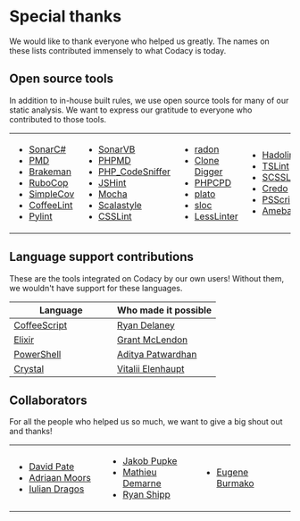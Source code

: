 # Special thanks

We would like to thank everyone who helped us <span class="skip-vale">greatly</span>. The names on these lists contributed immensely to what Codacy is today.

## Open source tools

In addition to in-house built rules, we use open source tools for many of our static analysis. We want to express our gratitude to everyone who contributed to those tools.

<table>
<colgroup>
<col style="width: 25%" />
<col style="width: 25%" />
<col style="width: 25%" />
<col style="width: 25%" />
</colgroup>
<tbody>
<tr class="odd">
<td>
<ul>
<li><a href="https://github.com/SonarSource/sonar-dotnet">SonarC#</a></li>
<li><a href="https://github.com/pmd/pmd">PMD</a></li>
<li><a href="https://github.com/presidentbeef/brakeman">Brakeman</a></li>
<li><a href="https://github.com/rubocop/rubocop">RuboCop</a></li>
<li><a href="https://github.com/simplecov-ruby/simplecov">SimpleCov</a></li>
<li><a href="https://github.com/clutchski/coffeelint">CoffeeLint</a></li>
<li><a href="https://github.com/landscapeio/prospector">Pylint</a></li>
</ul>
</td>
<td>
<ul>
<li><a href="https://github.com/SonarSource/sonar-dotnet">SonarVB</a></li>
<li><a href="https://github.com/phpmd/phpmd">PHPMD</a></li>
<li><a href="https://github.com/squizlabs/PHP_CodeSniffer">PHP_CodeSniffer</a></li>
<li><a href="https://github.com/jshint/jshint">JSHint</a></li>
<li><a href="https://github.com/mochajs/mocha">Mocha</a></li>
<li><a href="https://github.com/scalastyle/scalastyle">Scalastyle</a></li>
<li><a href="https://github.com/CSSLint/csslint">CSSLint</a></li>
</ul>
</td>
<td>
<ul>
<li><a href="https://github.com/rubik/radon">radon</a></li>
<li><a href="https://github.com/jlachowski/clonedigger">Clone Digger</a></li>
<li><a href="https://github.com/sebastianbergmann/phpcpd">PHPCPD</a></li>
<li><a href="https://github.com/es-analysis/plato" class="skip-vale">plato</a></li>
<li><a href="https://github.com/flosse/sloc" class="skip-vale">sloc</a></li>
<li><a href="https://github.com/rtfpessoa/lesslinter">LessLinter</a></li>
</ul>
</td>
<td>
<ul>
<li><a href="https://github.com/hadolint/hadolint">Hadolint</a></li>
<li><a href="https://palantir.github.io/tslint/">TSLint</a></li>
<li><a href="https://github.com/sds/scss-lint">SCSSLint</a></li>
<li><a href="https://github.com/rrrene/credo">Credo</a></li>
<li><a href="https://github.com/PowerShell/PSScriptAnalyzer">PSScriptAnalyzer</a></li>
<li><a href="https://github.com/crystal-ameba/ameba">Ameba</a></li>
</ul>
</td>
</tr>
</tbody>
</table>

## Language support contributions

These are the tools integrated on Codacy by our own users! Without them, we wouldn't have support for these languages.

<table>
<colgroup>
<col style="width: 50%" />
<col style="width: 50%" />
</colgroup>
<thead>
<tr>
<th>Language</th>
<th>Who made it possible</th>
</tr>
</thead>
<tbody>
<tr>
<td>
<a href="http://coffeescript.org/">CoffeeScript</a>
</td>
<td>
<a href="https://github.com/rrdelaney" class="skip-vale">Ryan Delaney</a>
</td>
</tr>
<tr>
<td><a href="https://elixir-lang.org/">Elixir</a>
</td>
<td>
<a href="https://github.com/gerbal" class="skip-vale">Grant McLendon</a>
</td>
</tr>
<tr>
<td>
<a href="https://docs.microsoft.com/en-us/powershell/">PowerShell</a>
</td>
<td>
<a href="https://github.com/adityapatwardhan" class="skip-vale">Aditya Patwardhan</a>
</td>
</tr>
<tr>
<td>
<a href="https://crystal-lang.org/">Crystal</a>
</td>
<td>
<a href="https://github.com/veelenga" class="skip-vale">Vitalii Elenhaupt</a>
</td>
</tr>
</tbody>
</table>

## Collaborators

For all the people who helped us so much, we want to give a big shout out and thanks!

<table >
<colgroup>
<col style="width: 33%" />
<col style="width: 33%" />
<col style="width: 33%" />
</colgroup>
<tbody>
<tr>
<td>
<ul>
<li><a href="https://github.com/DavidTPate" class="skip-vale">David Pate</a></li>
<li><a href="https://github.com/adriaanm" class="skip-vale">Adriaan Moors</a></li>
<li><a href="https://github.com/dragos" class="skip-vale">Iulian Dragos</a></li>
</ul>
</td>
<td>
<ul>
<li><a href="https://github.com/haffla" class="skip-vale">Jakob Pupke</a></li>
<li><a href="https://github.com/mdemarne" class="skip-vale">Mathieu Demarne</a></li>
<li><a href="https://github.com/rshipp" class="skip-vale">Ryan Shipp</a></li>
</ul>
</td>
<td>
<ul>
<li><a href="https://github.com/xeno-by" class="skip-vale">Eugene Burmako</a></li>
</ul>
</td>
</tr>
</tbody>
</table>
